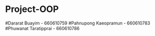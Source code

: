 # Project-OOP
#Dararat Buayim - 660610759
#Pahnupong Kaeopramun - 660610783
#Phuwanat Taratipprai - 660610786
